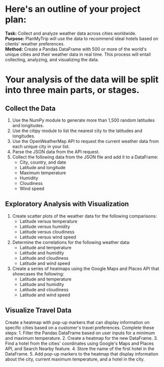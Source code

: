 # Here's an outline of your project plan:

**Task:** Collect and analyze weather data across cities worldwide.                
**Purpose:** PlanMyTrip will use the data to recommend ideal hotels based on clients' weather preferences.                           
**Method:** Create a Pandas DataFrame with 500 or more of the world's unique cities and their weather data in real time. This process will entail collecting, analyzing, and visualizing the data.


# Your analysis of the data will be split into three main parts, or stages.

## Collect the Data

  1. Use the NumPy module to generate more than 1,500 random latitudes and longitudes.
  2. Use the citipy module to list the nearest city to the latitudes and longitudes.
  3. Use the OpenWeatherMap API to request the current weather data from each unique city in your list.
  4. Parse the JSON data from the API request.
  5. Collect the following data from the JSON file and add it to a DataFrame:
      - City, country, and date
      - Latitude and longitude
      - Maximum temperature
      - Humidity
      - Cloudiness
      - Wind speed

## Exploratory Analysis with Visualization

  1. Create scatter plots of the weather data for the following comparisons:
      - Latitude versus temperature
      - Latitude versus humidity
      - Latitude versus cloudiness
      - Latitude versus wind speed
  2. Determine the correlations for the following weather data:
      - Latitude and temperature
      - Latitude and humidity
      - Latitude and cloudiness
      - Latitude and wind speed
  3. Create a series of heatmaps using the Google Maps and Places API that showcases the following:
      - Latitude and temperature
      - Latitude and humidity
      - Latitude and cloudiness
      - Latitude and wind speed

## Visualize Travel Data

  Create a heatmap with pop-up markers that can display information on specific cities based on a customer's travel preferences. Complete these steps:
    1. Filter the Pandas DataFrame based on user inputs for a minimum and maximum temperature.
    2. Create a heatmap for the new DataFrame.
    3. Find a hotel from the cities' coordinates using Google's Maps and Places API, and Search Nearby feature.
    4. Store the name of the first hotel in the DataFrame.
    5. Add pop-up markers to the heatmap that display information about the city, current maximum temperature, and a hotel in the city.
